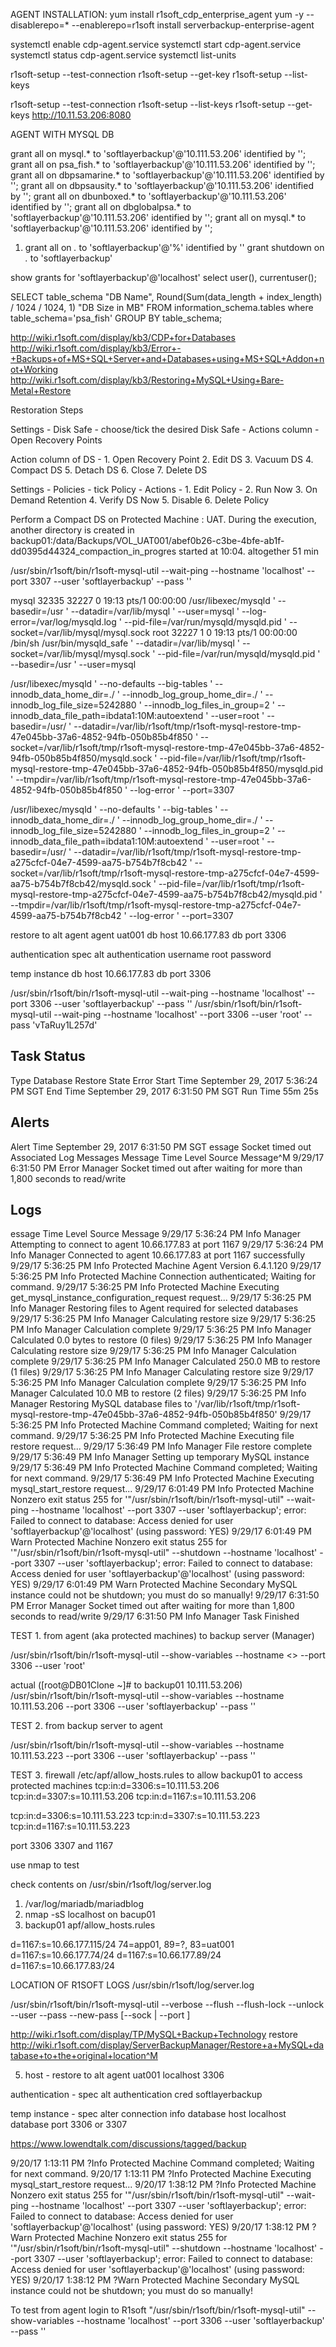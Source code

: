 AGENT INSTALLATION:
yum install r1soft_cdp_enterprise_agent
yum -y --disablerepo=\* --enablerepo=r1soft install serverbackup-enterprise-agent

systemctl enable cdp-agent.service
systemctl start cdp-agent.service
systemctl status cdp-agent.service
systemctl list-units


r1soft-setup --test-connection
r1soft-setup --get-key
r1soft-setup --list-keys

r1soft-setup --test-connection
r1soft-setup --list-keys
r1soft-setup --get-keys http://10.11.53.206:8080

AGENT WITH MYSQL DB

grant all on mysql.* to 'softlayerbackup'@'10.111.53.206' identified by '';
grant all on psa_fish.* to 'softlayerbackup'@'10.111.53.206' identified by '';
grant all on dbpsamarine.* to 'softlayerbackup'@'10.111.53.206' identified by '';
grant all on dbpsausity.* to 'softlayerbackup'@'10.111.53.206' identified by '';
grant all on dbunboxed.* to 'softlayerbackup'@'10.111.53.206' identified by '';
grant all on dbglobalpsa.* to 'softlayerbackup'@'10.111.53.206' identified by '';
grant all on mysql.* to 'softlayerbackup'@'10.111.53.206' identified by '';

1. grant all on *.* to 'softlayerbackup'@'%' identified by ''
grant shutdown on *.* to 'softlayerbackup'

show grants for 'softlayerbackup'@'localhost'
select user(), currentuser();

SELECT table_schema                                        "DB Name",
   Round(Sum(data_length + index_length) / 1024 / 1024, 1) "DB Size in MB"
FROM   information_schema.tables
where table_schema='psa_fish'
GROUP  BY table_schema;

http://wiki.r1soft.com/display/kb3/CDP+for+Databases
http://wiki.r1soft.com/display/kb3/Error+-+Backups+of+MS+SQL+Server+and+Databases+using+MS+SQL+Addon+not+Working
http://wiki.r1soft.com/display/kb3/Restoring+MySQL+Using+Bare-Metal+Restore

Restoration Steps

Settings - Disk Safe - choose/tick the desired Disk Safe - Actions column - Open Recovery Points

Action column of DS - 1. Open Recovery Point 2. Edit DS 3. Vacuum DS 4. Compact DS 5. Detach DS 6. Close 7. Delete DS

Settings - Policies - tick Policy - Actions - 1. Edit Policy - 2. Run Now 3. On Demand Retention 4. Verify DS Now 5. Disable 6. Delete Policy

Perform a Compact DS on Protected Machine : UAT. During the execution, another directory is created in backup01:/data/Backups/VOL_UAT001/abef0b26-c3be-4bfe-ab1f-dd0395d44324_compaction_in_progres
started at 10:04. altogether 51 min

/usr/sbin/r1soft/bin/r1soft-mysql-util --wait-ping --hostname 'localhost' --port 3307 --user 'softlayerbackup' --pass ''

mysql    32335 32227  0 19:13 pts/1    00:00:00 /usr/libexec/mysqld ' --basedir=/usr '
--datadir=/var/lib/mysql '
--user=mysql '
--log-error=/var/log/mysqld.log '
--pid-file=/var/run/mysqld/mysqld.pid '
--socket=/var/lib/mysql/mysql.sock
root     32227     1  0 19:13 pts/1    00:00:00 /bin/sh /usr/bin/mysqld_safe '
--datadir=/var/lib/mysql '
--socket=/var/lib/mysql/mysql.sock '
--pid-file=/var/run/mysqld/mysqld.pid '
--basedir=/usr '
--user=mysql

/usr/libexec/mysqld ' --no-defaults --big-tables '
--innodb_data_home_dir=./ '
--innodb_log_group_home_dir=./ '
--innodb_log_file_size=5242880 '
--innodb_log_files_in_group=2 '
--innodb_data_file_path=ibdata1:10M:autoextend '
--user=root '
--basedir=/usr/ '
--datadir=/var/lib/r1soft/tmp/r1soft-mysql-restore-tmp-47e045bb-37a6-4852-94fb-050b85b4f850 '
--socket=/var/lib/r1soft/tmp/r1soft-mysql-restore-tmp-47e045bb-37a6-4852-94fb-050b85b4f850/mysqld.sock '
--pid-file=/var/lib/r1soft/tmp/r1soft-mysql-restore-tmp-47e045bb-37a6-4852-94fb-050b85b4f850/mysqld.pid '
--tmpdir=/var/lib/r1soft/tmp/r1soft-mysql-restore-tmp-47e045bb-37a6-4852-94fb-050b85b4f850 '
--log-error '
--port=3307

/usr/libexec/mysqld '
--no-defaults '
--big-tables '
--innodb_data_home_dir=./ '
--innodb_log_group_home_dir=./ '
--innodb_log_file_size=5242880 '
--innodb_log_files_in_group=2 '
--innodb_data_file_path=ibdata1:10M:autoextend '
--user=root '
--basedir=/usr/ '
--datadir=/var/lib/r1soft/tmp/r1soft-mysql-restore-tmp-a275cfcf-04e7-4599-aa75-b754b7f8cb42 '
--socket=/var/lib/r1soft/tmp/r1soft-mysql-restore-tmp-a275cfcf-04e7-4599-aa75-b754b7f8cb42/mysqld.sock '
--pid-file=/var/lib/r1soft/tmp/r1soft-mysql-restore-tmp-a275cfcf-04e7-4599-aa75-b754b7f8cb42/mysqld.pid '
--tmpdir=/var/lib/r1soft/tmp/r1soft-mysql-restore-tmp-a275cfcf-04e7-4599-aa75-b754b7f8cb42 '
--log-error '
--port=3307

restore to alt agent
agent uat001
db host 10.66.177.83
db port 3306

authentication
spec alt authentication
username root
password 

temp instance
db host 10.66.177.83
db port 3306

/usr/sbin/r1soft/bin/r1soft-mysql-util --wait-ping --hostname 'localhost' --port 3306 --user 'softlayerbackup' --pass ''
/usr/sbin/r1soft/bin/r1soft-mysql-util --wait-ping --hostname 'localhost' --port 3306 --user 'root' --pass 'vTaRuy1L257d'

Task Status
----------------------------------------
Type            Database Restore
State           Error
Start Time      September 29, 2017 5:36:24 PM SGT
End Time        September 29, 2017 6:31:50 PM SGT
Run Time        55m 25s

Alerts
----------------------------------------
Alert Time      September 29, 2017 6:31:50 PM SGT
essage         Socket timed out
Associated Log Messages
        Message Time            Level   Source                  Message^M
        9/29/17 6:31:50 PM      Error   Manager                 Socket timed out after waiting for more than 1,800 seconds to read/write

Logs
----------------------------------------
essage Time            Level   Source                  Message
9/29/17 5:36:24 PM      Info    Manager Attempting to connect to agent 10.66.177.83 at port 1167
9/29/17 5:36:24 PM      Info    Manager Connected to agent 10.66.177.83 at port 1167 successfully
9/29/17 5:36:25 PM      Info    Protected Machine       Agent Version 6.4.1.120
9/29/17 5:36:25 PM      Info    Protected Machine       Connection authenticated; Waiting for command.
9/29/17 5:36:25 PM      Info    Protected Machine       Executing get_mysql_instance_configuration_request request...
9/29/17 5:36:25 PM      Info    Manager Restoring files to Agent required for selected databases
9/29/17 5:36:25 PM      Info    Manager Calculating restore size
9/29/17 5:36:25 PM      Info    Manager Calculation complete
9/29/17 5:36:25 PM      Info    Manager Calculated 0.0 bytes to restore (0 files)
9/29/17 5:36:25 PM      Info    Manager Calculating restore size
9/29/17 5:36:25 PM      Info    Manager Calculation complete
9/29/17 5:36:25 PM      Info    Manager Calculated 250.0 MB to restore (1 files)
9/29/17 5:36:25 PM      Info    Manager Calculating restore size
9/29/17 5:36:25 PM      Info    Manager Calculation complete
9/29/17 5:36:25 PM      Info    Manager Calculated 10.0 MB to restore (2 files)
9/29/17 5:36:25 PM      Info    Manager Restoring MySQL database files to '/var/lib/r1soft/tmp/r1soft-mysql-restore-tmp-47e045bb-37a6-4852-94fb-050b85b4f850'
9/29/17 5:36:25 PM      Info    Protected Machine       Command completed; Waiting for next command.
9/29/17 5:36:25 PM      Info    Protected Machine       Executing file restore request...
9/29/17 5:36:49 PM      Info    Manager File restore complete
9/29/17 5:36:49 PM      Info    Manager Setting up temporary MySQL instance
9/29/17 5:36:49 PM      Info    Protected Machine       Command completed; Waiting for next command.
9/29/17 5:36:49 PM      Info    Protected Machine       Executing mysql_start_restore request...
9/29/17 6:01:49 PM      Info    Protected Machine       Nonzero exit status 255 for '"/usr/sbin/r1soft/bin/r1soft-mysql-util" --wait-ping --hostname 'localhost' --port 3307 --user 'softlayerbackup'; error: Failed to connect to database: Access denied for user 'softlayerbackup'@'localhost' (using password: YES)
9/29/17 6:01:49 PM      Warn    Protected Machine       Nonzero exit status 255 for '"/usr/sbin/r1soft/bin/r1soft-mysql-util" --shutdown --hostname 'localhost' --port 3307 --user 'softlayerbackup'; error: Failed to connect to database: Access denied for user 'softlayerbackup'@'localhost' (using password: YES)
9/29/17 6:01:49 PM      Warn    Protected Machine       Secondary MySQL instance could not be shutdown; you must do so manually!
9/29/17 6:31:50 PM      Error   Manager Socket timed out after waiting for more than 1,800 seconds to read/write
9/29/17 6:31:50 PM      Info    Manager Task Finished


TEST 1. from agent (aka protected machines) to backup server (Manager)

/usr/sbin/r1soft/bin/r1soft-mysql-util --show-variables --hostname <>  --port 3306 --user 'root'

actual ([root@DB01Clone ~]# to backup01 10.111.53.206)
/usr/sbin/r1soft/bin/r1soft-mysql-util --show-variables --hostname 10.111.53.206 --port 3306 --user 'softlayerbackup' --pass ''

TEST 2. from backup server to agent

/usr/sbin/r1soft/bin/r1soft-mysql-util --show-variables --hostname 10.111.53.223 --port 3306 --user 'softlayerbackup' --pass ''

TEST 3.
firewall /etc/apf/allow_hosts.rules
to allow backup01 to access protected machines
tcp:in:d=3306:s=10.111.53.206
tcp:in:d=3307:s=10.111.53.206
tcp:in:d=1167:s=10.111.53.206

tcp:in:d=3306:s=10.111.53.223
tcp:in:d=3307:s=10.111.53.223
tcp:in:d=1167:s=10.111.53.223

port 3306 3307 and 1167

use nmap to test 


check contents on /usr/sbin/r1soft/log/server.log


1. /var/log/mariadb/mariadblog
2. nmap -sS localhost on bacup01
3. backup01 apf/allow_hosts.rules

d=1167:s=10.66.177.115/24
74=app01, 89=?, 83=uat001
d=1167:s=10.66.177.74/24
d=1167:s=10.66.177.89/24
d=1167:s=10.66.177.83/24


LOCATION OF R1SOFT LOGS 
/usr/sbin/r1soft/log/server.log

/usr/sbin/r1soft/bin/r1soft-mysql-util --verbose --flush --flush-lock --unlock --user <user> --pass <pass> --new-pass <new-pass> [--sock <socketfile> | --port <portnumber> ]


http://wiki.r1soft.com/display/TP/MySQL+Backup+Technology
restore
http://wiki.r1soft.com/display/ServerBackupManager/Restore+a+MySQL+database+to+the+original+location^M

5. host - restore to alt agent
uat001
localhost
3306

authentication - spec alt authentication cred
softlayerbackup

temp instance - spec alter connection info
database host localhost
database port 3306 or 3307

https://www.lowendtalk.com/discussions/tagged/backup

9/20/17 1:13:11 PM ?Info Protected Machine Command completed; Waiting for next command. 
9/20/17 1:13:11 PM ?Info Protected Machine Executing mysql_start_restore request... 
9/20/17 1:38:12 PM ?Info Protected Machine Nonzero exit status 255 for '"/usr/sbin/r1soft/bin/r1soft-mysql-util" --wait-ping --hostname 'localhost' --port 3307 --user 'softlayerbackup'; error: Failed to connect to database: Access denied for user 'softlayerbackup'@'localhost' (using password: YES) 
9/20/17 1:38:12 PM ?Warn  Protected Machine Nonzero exit status 255 for '"/usr/sbin/r1soft/bin/r1soft-mysql-util" --shutdown --hostname 'localhost' --port 3307 --user 'softlayerbackup'; error: Failed to connect to database: Access denied for user 'softlayerbackup'@'localhost' (using password: YES) 
9/20/17 1:38:12 PM ?Warn Protected Machine  Secondary MySQL instance could not be shutdown; you must do so manually! 


To test from agent login to R1soft
"/usr/sbin/r1soft/bin/r1soft-mysql-util" --show-variables --hostname 'localhost' --port 3306 --user 'softlayerbackup' --pass ''

